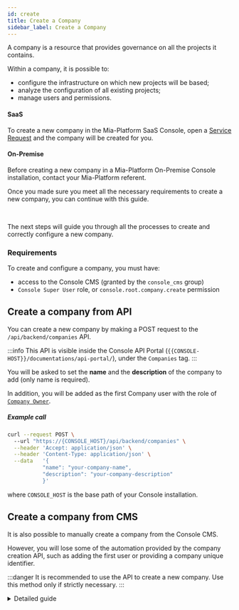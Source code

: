 ```yaml
---
id: create
title: Create a Company
sidebar_label: Create a Company
---
```


A company is a resource that provides governance on all the projects it contains.

Within a company, it is possible to:

- configure the infrastructure on which new projects will be based;
- analyze the configuration of all existing projects;
- manage users and permissions.

#### SaaS

To create a new company in the Mia-Platform SaaS Console, open a [Service Request](https://makeitapp.atlassian.net/servicedesk/customer/portal/21/group/79/create/340) and the company will be created for you.

#### On-Premise

Before creating a new company in a Mia-Platform On-Premise Console installation, contact your Mia-Platform referent.

Once you made sure you meet all the necessary requirements to create a new company, you can continue with this guide.

<br/>

The next steps will guide you through all the processes to create and correctly configure a new company.

### Requirements

To create and configure a company, you must have:

- access to the Console CMS (granted by the `console_cms` group)
- `Console Super User` role, or `console.root.company.create` permission

## Create a company from API

You can create a new company by making a POST request to the `/api/backend/companies` API. 

:::info
This API is visible inside the Console API Portal (`{{CONSOLE-HOST}}/documentations/api-portal/`), under the `Companies` tag.
:::

You will be asked to set the **name** and the **description** of the company to add (only name is required). 

In addition, you will be added as the first Company user with the role of [`Company Owner`](/development_suite/identity-and-access-management/console-levels-and-permission-management.md#users-capabilities-inside-console).

##### Example call

```bash
curl --request POST \ 
  --url "https://{CONSOLE_HOST}/api/backend/companies" \
  --header 'Accept: application/json' \
  --header 'Content-Type: application/json' \
  --data   '{
           "name": "your-company-name",
           "description": "your-company-description"
           }'
```

where `CONSOLE_HOST` is the base path of your Console installation.

## Create a company from CMS

It is also possible to manually create a company from the Console CMS. 

However, you will lose some of the automation provided by the company creation API, such as adding the first user or providing a company unique identifier.

:::danger
It is recommended to use the API to create a new company. Use this method only if strictly necessary.
:::

<details>
<summary>Detailed guide</summary>

#### Create the company

Visit the Console CMS page and open the `Companies` section.

Click the `Add new` button, you will be asked to provide an **id**, a **name**, and a **description** for the company (only id and name are required). 

You will be able to set all the optional fields after the creation of the company.
For further information regarding other configuration fields, visit the dedicated [section](#default-configuration-for-a-new-project) later on this page.

#### Add the first Company User

Once your company has been created using CMS, you need to associate the first user to be able to access the company from the Console. 
The first user may either be yourself or another user on the Platform. 

Regardless, head over to the CMS page and click the `Bindings` menu item.

:::caution
Only a restricted set of users have access to the users' management section in CMS, contact your Console Administrator to obtain the right permissions to access this functionality.
:::

In the `Bindings` section, click the `Add new` button and fill in the form:
- type a custom **Binding ID**

:::danger
The _Binding ID_ must be unique in the whole collection!  

As a general recommendation, we suggest `{companyId}-{desiredRole}`, however in some cases, a more complex structure may be necessary.
:::

- select the proper **Role** (since it is the first user, it is recommended to set the role [`Company Owner`](/development_suite/identity-and-access-management/console-levels-and-permission-management.md#users-capabilities-inside-console))

- select the correct user as **Subject**

- assign the correct **Resource** by filling it with an object as follows:

```json
{
  "resourceType": "company",
  "resourceId": "{THE COMPANY ID YOU PROVIDED UPON CREATION}"
}
```

</details>
